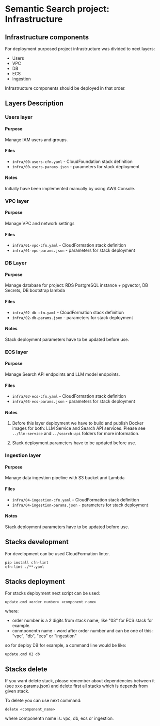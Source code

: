 # Semantic Search project: Infrastructure

## Infrastructure components
For deployment purposed project infrastructure was divided to next layers:
- Users
- VPC
- DB
- ECS
- Ingestion

Infrastructure components should be deployed in that order.

## Layers Description
### Users layer
#### Purpose
Manage IAM users and groups.

#### Files
- `infra/00-users-cfn.yaml` - CloudFoundation stack definition
- `infra/00-users-params.json` - parameters for stack deployment

#### Notes
Initially have been implemented manually by using AWS Console.

### VPC layer
#### Purpose
Manage VPC and network settings

#### Files
- `infra/01-vpc-cfn.yaml` - CloudFormation stack definition
- `infra/01-vpc-params.json` - parameters for stack deployment

### DB Layer
#### Purpose
Manage database for project: RDS PostgreSQL instance + pgvector, DB Secrets, DB bootstrap lambda

#### Files
- `infra/02-db-cfn.yaml` - CloudFormation stack definition
- `infra/02-db-params.json` - parameters for stack deployment

#### Notes
Stack deployment parameters have to be updated before use.

### ECS layer
#### Purpose
Manage Search API endpoints and LLM model endpoints.

#### Files
- `infra/03-ecs-cfn.yaml` - CloudFormation stack definition
- `infra/03-ecs-params.json` - parameters for stack deployment

#### Notes
1. Before this layer deployment we have to build and publish Docker images for both: LLM Service and 
Search API services. Please see `../llm-service` and `../search-api` folders for more information.

2. Stack deployment parameters have to be updated before use.

### Ingestion layer
#### Purpose
Manage data ingestion pipeline with S3 bucket and Lambda

#### Files
- `infra/04-ingestion-cfn.yaml` - CloudFormation stack definition
- `infra/04-ingestion-params.json` - parameters for stack deployment

#### Notes
Stack deployment parameters have to be updated before use.

## Stacks development

For development can be used CloudFormation linter.

```shell
pip install cfn-lint
cfn-lint ./**.yaml
```

## Stacks deployment

For stacks deployment next script can be used:

```shell
update.cmd <order_number> <component_name>
```

where:
- order number is a 2 digits from stack name, like "03" for ECS stack for example.
- conmponentn name - word after order number and can be one of this: "vpc", "db", "ecs" or "ingestion"

so for deploy DB for example, a command line would be like:

```shell
update.cmd 02 db
```

## Stacks delete

If you want delete stack, please remember about dependencies between it (see xxx-params.json) and delete first all stacks which is depends from given stack.

To delete you can use next command:

```shell
delete <component_name>
```

where componentn name is: vpc, db, ecs or ingestion.